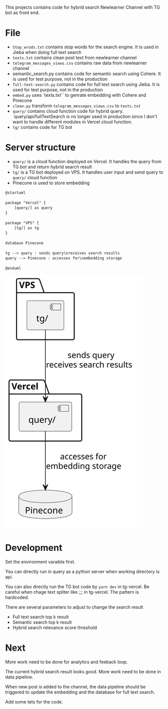 This projects contains code for hybrid search Newlearner Channel with TG bot as front end.

# File

- `Stop_wrods.txt` contains stop words for the search engine. It is used in Jieba when doing full text search
- `texts.txt` contains clean post text from newlearner channel
- `telegram_messages_views.csv` contains raw data from newlearner channel
- semantic_search.py contains code for semantic search using Cohere. It is used for test purpose, not in the production
- `full-text-search.py` contains code for full text search using Jieba. It is used for test purpose, not in the production
- `embed.py` uses `texts.txt`` to genrate embedding with Cohere and Pinecone
- `clean.py` transform `telegram_messages_views.csv` to `texts.txt`
- `query/` contains cloud function code for hybrid query. `query/api/fullTextSearch is no longer used in production since I don't want to handle different modules in Vercel cloud function.
- `tg/` contains code for TG bot

# Server structure

- `query/` is a cloud function deployed on Vercel. It handles the query from TG bot and return hybrid search result
- `tg/` is a TG bot deployed on VPS. It handles user input and send query to `query/` cloud function
- Pinecone is used to store embedding

```PlantUML
@startuml

package "Vercel" {
    [query/] as query
}

package "VPS" {
    [tg/] as tg
}

database Pinecone

tg --> query : sends query\nreceives search results
query --> Pinecone : accesses for\nembedding storage

@enduml

```

![Server structure](architecture.svg)

# Development

Set the environment varaible first.

You can directly run in query as a python server when working directory is api.

You can also directly run the TG bot code by `yarn dev` in tg-vercel. Be careful when chage text spliter like ;;; in tg-vercel. The pattern is hardcoded.

There are several parameters to adjust to change the search result

- Full text search top k result
- Semantic search top k result
- Hybrid search relevance score threshold

# Next

More work need to be done for analytics and feeback loop.

The current hybrid search result looks good. More work need to be done in data pipeline.

When new post is added to the channel, the data pipeline should be triggered to update the embedding and the database for full text search.

Add some tets for the code.
